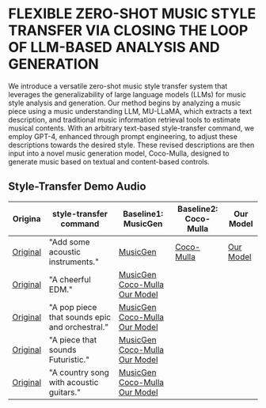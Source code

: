 # FLEXIBLE ZERO-SHOT MUSIC STYLE TRANSFER VIA CLOSING THE LOOP OF LLM-BASED ANALYSIS AND GENERATION

We introduce a versatile zero-shot music style transfer system that leverages the generalizability of large language models (LLMs) for music style analysis and generation. Our method begins by analyzing a music piece using a music understanding LLM, MU-LLaMA, which extracts a text description, and traditional music information retrieval tools to estimate musical contents. With an arbitrary text-based style-transfer command, we employ GPT-4, enhanced through prompt engineering, to adjust these descriptions towards the desired style. These revised descriptions are then input into a novel music generation model, Coco-Mulla, designed to generate music based on textual and content-based controls. 

## Style-Transfer Demo Audio

| Origina | style-transfer command | Baseline1: MusicGen | Baseline2: Coco-Mulla | Our Model |
|---------|------------------------|---------------------|-----------------------|-----------|
|[Original](demo_audio/Alone/Original.wav)|"Add some acoustic instruments."|[MusicGen](demo_audio/Alone/MusicGen.wav)|[Coco-Mulla](demo_audio/Alone/V1.wav)|[Our Model](demo_audio/Alone/V2.wav)|
[Original](demo_audio/yyw/Original.wav)|"A cheerful EDM."|[MusicGen](demo_audio/yyw/MusicGen.wav) [Coco-Mulla](demo_audio/yyw/V1.wav) [Our Model](demo_audio/yyw/V2.wav)|
[Original](demo_audio/Never-Gonna-Give-You-Up/Original.wav)|"A pop piece that sounds epic and orchestral."|[MusicGen](demo_audio/Never-Gonna-Give-You-Up/MusicGen.wav) [Coco-Mulla](demo_audio/Never-Gonna-Give-You-Up/V1.wav) [Our Model](demo_audio/Never-Gonna-Give-You-Up/V2.wav)|
[Original](demo_audio/Layla/Original.wav)|"A piece that sounds Futuristic."|[MusicGen](demo_audio/Layla/MusicGen.wav) [Coco-Mulla](demo_audio/Layla/V1.wav) [Our Model](demo_audio/Layla/V2.wav)|
[Original](demo_audio/Smurf/Original.wav)|"A country song with acoustic guitars."|[MusicGen](demo_audio/Smurf/MusicGen.wav) [Coco-Mulla](demo_audio/Smurf/V1.wav) [Our Model](demo_audio/Smurf/V2.wav)|


